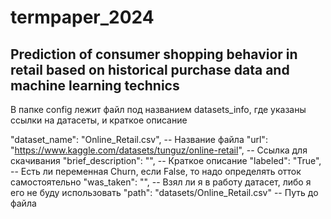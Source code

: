 # termpaper_2024

## Prediction of consumer shopping behavior in retail based on historical purchase data and machine learning technics

В папке config лежит файл под названием datasets_info, где указаны ссылки на датасеты, и краткое описание

"dataset_name": "Online_Retail.csv", -- Название файла
        "url": "https://www.kaggle.com/datasets/tunguz/online-retail", -- Ссылка для скачивания
        "brief_description": "", -- Краткое описание
        "labeled": "True", -- Есть ли переменная Churn, если False, то надо определять отток самостоятельно
        "was_taken": "", -- Взял ли я в работу датасет, либо я его не буду использовать
        "path": "datasets/Online_Retail.csv" -- Путь до файла

